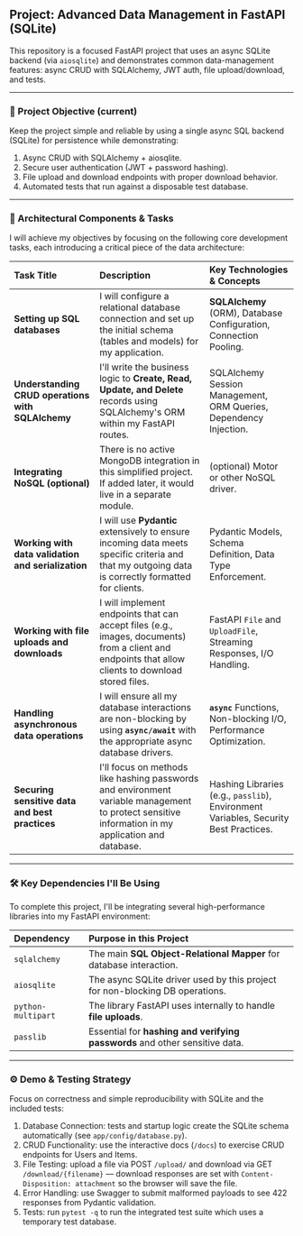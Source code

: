 ## Project: Advanced Data Management in FastAPI (SQLite)

This repository is a focused FastAPI project that uses an async SQLite backend (via `aiosqlite`) and demonstrates common data-management features: async CRUD with SQLAlchemy, JWT auth, file upload/download, and tests.

***

### 🎯 Project Objective (current)

Keep the project simple and reliable by using a single async SQL backend (SQLite) for persistence while demonstrating:

1. Async CRUD with SQLAlchemy + aiosqlite.
2. Secure user authentication (JWT + password hashing).
3. File upload and download endpoints with proper download behavior.
4. Automated tests that run against a disposable test database.

***

### 🧱 Architectural Components & Tasks

I will achieve my objectives by focusing on the following core development tasks, each introducing a critical piece of the data architecture:

| Task Title | Description | Key Technologies & Concepts |
| :--- | :--- | :--- |
| **Setting up SQL databases** | I will configure a relational database connection and set up the initial schema (tables and models) for my application. | **SQLAlchemy** (ORM), Database Configuration, Connection Pooling. |
| **Understanding CRUD operations with SQLAlchemy** | I'll write the business logic to **Create, Read, Update, and Delete** records using SQLAlchemy's ORM within my FastAPI routes. | SQLAlchemy Session Management, ORM Queries, Dependency Injection. |
| **Integrating NoSQL (optional)** | There is no active MongoDB integration in this simplified project. If added later, it would live in a separate module. | (optional) Motor or other NoSQL driver. |
| **Working with data validation and serialization** | I will use **Pydantic** extensively to ensure incoming data meets specific criteria and that my outgoing data is correctly formatted for clients. | Pydantic Models, Schema Definition, Data Type Enforcement. |
| **Working with file uploads and downloads** | I will implement endpoints that can accept files (e.g., images, documents) from a client and endpoints that allow clients to download stored files. | FastAPI `File` and `UploadFile`, Streaming Responses, I/O Handling. |
| **Handling asynchronous data operations** | I will ensure all my database interactions are non-blocking by using **`async/await`** with the appropriate async database drivers. | **`async`** Functions, Non-blocking I/O, Performance Optimization. |
| **Securing sensitive data and best practices** | I'll focus on methods like hashing passwords and environment variable management to protect sensitive information in my application and database. | Hashing Libraries (e.g., `passlib`), Environment Variables, Security Best Practices. |

***

### 🛠️ Key Dependencies I'll Be Using

To complete this project, I'll be integrating several high-performance libraries into my FastAPI environment:

| Dependency | Purpose in this Project |
| :--- | :--- |
| `sqlalchemy` | The main **SQL Object-Relational Mapper** for database interaction. |
| `aiosqlite` | The async SQLite driver used by this project for non-blocking DB operations. |
| `python-multipart` | The library FastAPI uses internally to handle **file uploads**. |
| `passlib` | Essential for **hashing and verifying passwords** and other sensitive data. |

***

### ⚙️ Demo & Testing Strategy

Focus on correctness and simple reproducibility with SQLite and the included tests:

1. Database Connection: tests and startup logic create the SQLite schema automatically (see `app/config/database.py`).
2. CRUD Functionality: use the interactive docs (`/docs`) to exercise CRUD endpoints for Users and Items.
3. File Testing: upload a file via POST `/upload/` and download via GET `/download/{filename}` — download responses are set with `Content-Disposition: attachment` so the browser will save the file.
4. Error Handling: use Swagger to submit malformed payloads to see 422 responses from Pydantic validation.
5. Tests: run `pytest -q` to run the integrated test suite which uses a temporary test database.

